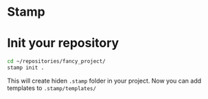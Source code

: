# Stamp

# Init your repository

```sh
cd ~/repositories/fancy_project/
stamp init .
```

This will create hiden `.stamp` folder in your project.
Now you can add templates to `.stamp/templates/`